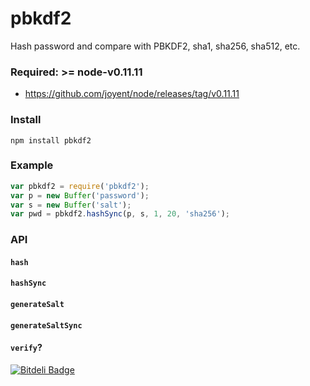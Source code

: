 pbkdf2
======
Hash password and compare with PBKDF2, sha1, sha256, sha512, etc.

### Required: >= node-v0.11.11
* https://github.com/joyent/node/releases/tag/v0.11.11

### Install

```shell
npm install pbkdf2
```


### Example

```js
var pbkdf2 = require('pbkdf2');
var p = new Buffer('password');
var s = new Buffer('salt');
var pwd = pbkdf2.hashSync(p, s, 1, 20, 'sha256');
```



### API

#### `hash`
#### `hashSync`
#### `generateSalt`
#### `generateSaltSync`
#### `verify`?


[![Bitdeli Badge](https://d2weczhvl823v0.cloudfront.net/fundon/pbkdf2/trend.png)](https://bitdeli.com/free "Bitdeli Badge")


